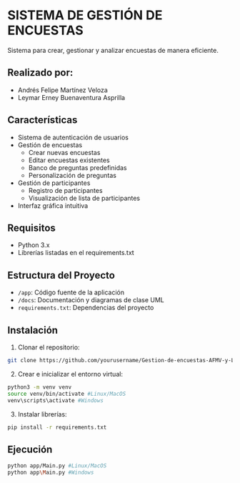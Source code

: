 # SISTEMA DE GESTIÓN DE ENCUESTAS
Sistema para crear, gestionar y analizar encuestas de manera eficiente.

## Realizado por:
+ Andrés Felipe Martínez Veloza
+ Leymar Erney Buenaventura Asprilla

## Características
- Sistema de autenticación de usuarios
- Gestión de encuestas
  - Crear nuevas encuestas
  - Editar encuestas existentes
  - Banco de preguntas predefinidas
  - Personalización de preguntas
- Gestión de participantes
  - Registro de participantes
  - Visualización de lista de participantes
- Interfaz gráfica intuitiva

## Requisitos
- Python 3.x
- Librerías listadas en el requirements.txt

## Estructura del Proyecto
- `/app`: Código fuente de la aplicación
- `/docs`: Documentación y diagramas de clase UML
- `requirements.txt`: Dependencias del proyecto

## Instalación
1. Clonar el repositorio:
```bash
git clone https://github.com/yourusername/Gestion-de-encuestas-AFMV-y-LEBA-.git
```

2. Crear e inicializar el entorno virtual: 
```bash
python3 -m venv venv
source venv/bin/activate #Linux/MacOS
venv\scripts\activate #Windows
```

3. Instalar librerías:
```bash
pip install -r requirements.txt
```

## Ejecución
```bash
python app/Main.py #Linux/MacOS
python app\Main.py #Windows
```